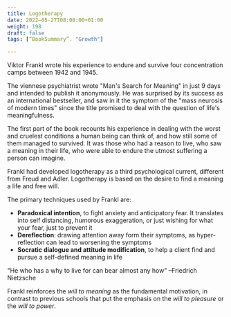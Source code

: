 ```yaml
---
title: Logotherapy
date: 2022–05-27T08:08:00+01:00
weight: 198
draft: false
tags: [“BookSummary”. "Growth"]

---
```


Viktor Frankl wrote his experience to endure and survive four concentration camps between 1942 and 1945.

The viennese psychiatrist wrote  "Man's Search for Meaning" in just 9 days and intended to publish it anonymously. He was surprised by its success as an international bestseller, and saw in it the symptom of the "mass neurosis of modern times" since the title promised to deal with the question of life's meaningfulness.

The first part of the book recounts his experience in dealing with the worst and cruelest conditions a human being can think of, and how still some of them managed to survived. It was those who had a reason to live, who saw a meaning in their life, who were able to endure the utmost suffering a person can imagine.

Frankl had developed logotherapy as a third psychological current, different from Freud and Adler. Logotherapy is based on the desire to find a meaning a life and free will.

The primary techniques used by Frankl are:
- **Paradoxical intention**, to fight anxiety and anticipatory fear. It translates into self distancing, humorous exaggeration, or just wishing for what your fear, just to prevent it
- **Dereflection**: drawing attention away form their symptoms, as hyper-reflection can lead to worsening the symptoms
- **Socratic dialogue and attitude modification**, to help a client find and pursue a self-defined meaning in life

"He who has a why to live for can bear almost any how"
–Friedrich Nietzsche

Frankl reinforces the _will to meaning_ as the fundamental motivation, in contrast to previous schools that put the emphasis on the _will to pleasure_ or the _will to power_.
